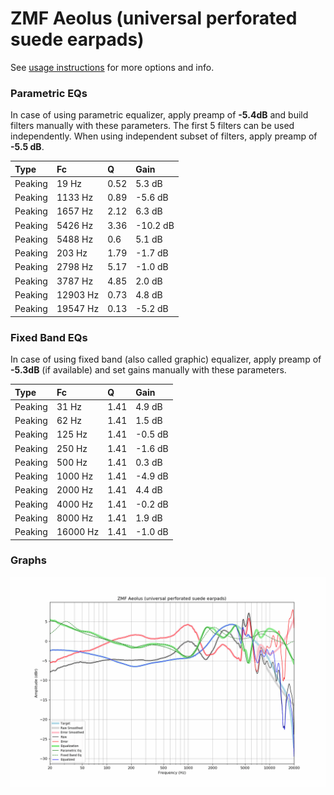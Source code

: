 # ZMF Aeolus (universal perforated suede earpads)
See [usage instructions](https://github.com/jaakkopasanen/AutoEq#usage) for more options and info.

### Parametric EQs
In case of using parametric equalizer, apply preamp of **-5.4dB** and build filters manually
with these parameters. The first 5 filters can be used independently.
When using independent subset of filters, apply preamp of **-5.5 dB**.

| Type    | Fc       |    Q | Gain     |
|:--------|:---------|:-----|:---------|
| Peaking | 19 Hz    | 0.52 | 5.3 dB   |
| Peaking | 1133 Hz  | 0.89 | -5.6 dB  |
| Peaking | 1657 Hz  | 2.12 | 6.3 dB   |
| Peaking | 5426 Hz  | 3.36 | -10.2 dB |
| Peaking | 5488 Hz  | 0.6  | 5.1 dB   |
| Peaking | 203 Hz   | 1.79 | -1.7 dB  |
| Peaking | 2798 Hz  | 5.17 | -1.0 dB  |
| Peaking | 3787 Hz  | 4.85 | 2.0 dB   |
| Peaking | 12903 Hz | 0.73 | 4.8 dB   |
| Peaking | 19547 Hz | 0.13 | -5.2 dB  |

### Fixed Band EQs
In case of using fixed band (also called graphic) equalizer, apply preamp of **-5.3dB**
(if available) and set gains manually with these parameters.

| Type    | Fc       |    Q | Gain    |
|:--------|:---------|:-----|:--------|
| Peaking | 31 Hz    | 1.41 | 4.9 dB  |
| Peaking | 62 Hz    | 1.41 | 1.5 dB  |
| Peaking | 125 Hz   | 1.41 | -0.5 dB |
| Peaking | 250 Hz   | 1.41 | -1.6 dB |
| Peaking | 500 Hz   | 1.41 | 0.3 dB  |
| Peaking | 1000 Hz  | 1.41 | -4.9 dB |
| Peaking | 2000 Hz  | 1.41 | 4.4 dB  |
| Peaking | 4000 Hz  | 1.41 | -0.2 dB |
| Peaking | 8000 Hz  | 1.41 | 1.9 dB  |
| Peaking | 16000 Hz | 1.41 | -1.0 dB |

### Graphs
![](./ZMF%20Aeolus%20(universal%20perforated%20suede%20earpads).png)